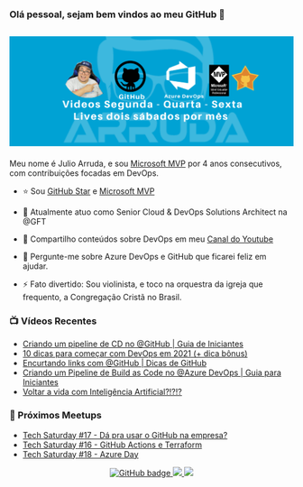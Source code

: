 ### Olá pessoal, sejam bem vindos ao meu GitHub 👋

## [![Julio Arruda Header](https://raw.githubusercontent.com/julioarruda/julioarruda/master/capa.png)](https://youtube.com/user/julioarrudac)
Meu nome é Julio Arruda, e sou [Microsoft MVP](https://mvp.microsoft.com/pt-br/PublicProfile/5002557?fullName=Julio%20%20Arruda) por 4 anos consecutivos, com contribuições focadas em DevOps.


- ⭐ Sou [GitHub Star](https://stars.github.com/profiles/julioarruda) e [Microsoft MVP](https://mvp.microsoft.com/pt-br/PublicProfile/5002557?fullName=Julio%20%20Arruda)

- 🔭 Atualmente atuo como Senior Cloud & DevOps Solutions Architect na @GFT

- 👯 Compartilho conteúdos sobre DevOps em meu [Canal do Youtube](https://youtube.com/user/julioarrudac)

- 💬 Pergunte-me sobre Azure DevOps e GitHub que ficarei feliz em ajudar.

- ⚡ Fato divertido: Sou violinista, e toco na orquestra da igreja que frequento, a Congregação Cristã no Brasil.


### 📺 Vídeos Recentes

<!-- YOUTUBE:START -->
- [Criando um pipeline de CD no  @GitHub | Guia de Iniciantes](https://www.youtube.com/watch?v=D7uaUOc6mpU)
- [10 dicas para começar com DevOps em 2021 (+ dica bônus)](https://www.youtube.com/watch?v=5ctkzaJbECQ)
- [Encurtando links com @GitHub  | Dicas de GitHub](https://www.youtube.com/watch?v=czNfa0fShtE)
- [Criando um Pipeline de Build as Code no @Azure DevOps | Guia para Iniciantes](https://www.youtube.com/watch?v=J_fJzGDsVI4)
- [Voltar a vida com Inteligência  Artificial?!?!?](https://www.youtube.com/watch?v=ctbOUtKFSzM)
<!-- YOUTUBE:END -->

### 🚀  Próximos Meetups

<!-- MEETUP:START -->
- [Tech Saturday #17 - Dá pra usar o GitHub na empresa?](https://www.meetup.com/Net-Vale/events/275820335/)
- [Tech Saturday #16 - GitHub Actions e Terraform](https://www.meetup.com/Net-Vale/events/275743579/)
- [Tech Saturday #18 - Azure Day](https://www.meetup.com/Net-Vale/events/275820341/)
<!-- MEETUP:END -->


<p align="center">
  <a href="https://github.com/eddiejaoude?tab=followers">
    <img src="https://img.shields.io/github/followers/julioarruda?label=Followers&logo=GitHub&style=for-the-badge" alt="GitHub badge" />
  </a>
  <a href="http://twitter.com/eddiejaoude">
    <img src="https://img.shields.io/twitter/follow/julioarrudac?label=Twitter&logo=twitter&style=for-the-badge" />
  </a>
  <a href="http://youtube.com/user/julioarrudac?sub_confirmation=1">
    <img src="https://img.shields.io/youtube/views/4BYlkYtHNus?label=YouTube&logo=YouTube&style=for-the-badge" />
  </a>
</p>

<!--
**julioarruda/julioarruda** is a ✨ _special_ ✨ repository because its `README.md` (this file) appears on your GitHub profile.

Here are some ideas to get you started:

- 🔭 I’m currently working on ...
- 🌱 I’m currently learning ...
- 👯 I’m looking to collaborate on ...
- 🤔 I’m looking for help with ...
- 💬 Ask me about ...
- 📫 How to reach me: ...
- 😄 Pronouns: ...
- ⚡ Fun fact: ...
-->
